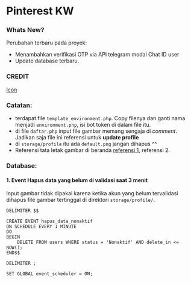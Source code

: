 # Pinterest KW

### Whats New?

Perubahan terbaru pada proyek:

- Menambahkan verifikasi OTP via API telegram modal Chat ID user
- Update database terbaru.

### CREDIT

[Icon](https://id.pinterest.com/pin/408912841182046181/)

### Catatan:
- terdapat file `template_environment.php`. Copy filenya dan ganti nama menjadi `environment.php`, isi bot token di dalam file itu.
- di file `daftar.php` input file gambar memang sengaja di *comment*. Jadikan saja file ini referensi untuk **update profile**
- di `storage/profile` itu ada `default.png` jangan dihapus ^^
- Referensi tata letak gambar di beranda [referensi 1](https://yeftakun.github.io/TIK2032-Project/page/blog.html), referensi 2.

### Database:

#### 1. Event Hapus data yang belum di validasi saat 3 menit

Input gambar tidak dipakai karena ketika akun yang belum tervalidasi dihapus file gambar tertinggal di direktori `storage/profile/`.

```
DELIMITER $$

CREATE EVENT hapus_data_nonaktif
ON SCHEDULE EVERY 1 MINUTE
DO
BEGIN
    DELETE FROM users WHERE status = 'Nonaktif' AND delete_in <= NOW();
END$$

DELIMITER ;
```

```
SET GLOBAL event_scheduler = ON;
```

